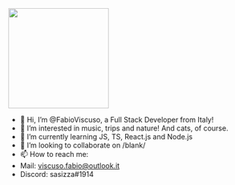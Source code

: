 <img src="https://c.tenor.com/-buzIaq-QeoAAAAC/code-coding.gif" width="200" height="200">

- 👋 Hi, I’m @FabioViscuso, a Full Stack Developer from Italy!
- 👀 I’m interested in music, trips and nature! And cats, of course.
- 🌱 I’m currently learning JS, TS, React.js and Node.js
- 💞️ I’m looking to collaborate on /blank/
- 📫 How to reach me: 
- Mail: viscuso.fabio@outlook.it
- Discord: sasizza#1914

<!---
FabioViscuso/FabioViscuso is a ✨ special ✨ repository because its `README.md` (this file) appears on your GitHub profile.
You can click the Preview link to take a look at your changes.
--->
